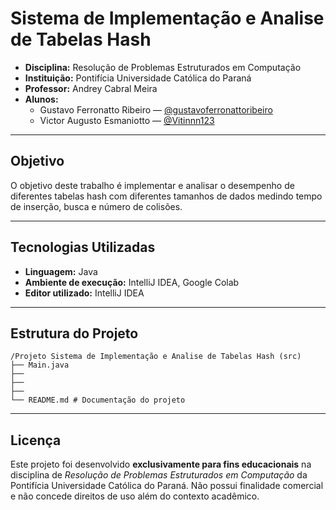 # Sistema de Implementação e Analise de Tabelas Hash
- **Disciplina:** Resolução de Problemas Estruturados em Computação
- **Instituição:** Pontifícia Universidade Católica do Paraná    
- **Professor:** Andrey Cabral Meira
- **Alunos:**
  - Gustavo Ferronatto Ribeiro — [@gustavoferronattoribeiro](https://github.com/gustavoferronattoribeiro)   
  - Victor Augusto Esmaniotto — [@Vitinnn123](https://github.com/Vitinnn123)  
---

## Objetivo
O objetivo deste trabalho é implementar e analisar o desempenho de diferentes tabelas hash com diferentes tamanhos de dados medindo tempo de inserção, busca e número de colisões.

---

## Tecnologias Utilizadas
- **Linguagem:** Java
- **Ambiente de execução:** IntelliJ IDEA, Google Colab
- **Editor utilizado:** IntelliJ IDEA

---

## Estrutura do Projeto

```
/Projeto Sistema de Implementação e Analise de Tabelas Hash (src)
├── Main.java
├── 
├── 
├── 
└── README.md # Documentação do projeto
```

---


## Licença

Este projeto foi desenvolvido **exclusivamente para fins educacionais** na disciplina de *Resolução de Problemas Estruturados em Computação* da Pontifícia Universidade Católica do Paraná.
Não possui finalidade comercial e não concede direitos de uso além do contexto acadêmico.

